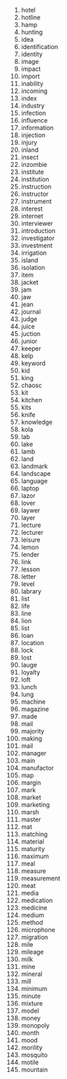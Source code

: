 1. hotel
2. hotline
3. hamp
4. hunting
5. idea
6. identification
7. identity
8. image
9. impact
10. import
11. inability
12. incoming
13. index
14. industry
15. infection
16. influence
17. information
18. injection
19. injury
20. inland
21. insect
22. inzombie
23. institute
24. institution
25. instruction
26. instructor
27. instrument
28. interest
29. internet
30. interviewer
31. introduction
32. investigator
33. investment
34. irrigation
35. island
36. isolation
37. item
38. jacket
39. jam
40. jaw
41. jean
42. journal
43. judge
44. juice
45. juction
46. junior
47. keeper
48. kelp
49. keyword
50. kid
51. king
52. chaosc
53. kit
54. kitchen
55. kits
56. knife
57. knowledge
58. kola
59. lab
60. lake
61. lamb
62. land
63. landmark
64. landscape
65. language
66. laptop
67. lazor
68. lover
69. laywer
70. layer
71. lecture
72. lecturer
73. leisure
74. lemon
75. lender
76. link
77. lesson
78. letter
79. level
80. labrary
81. list
82. life
83. line
84. lion
85. list
86. loan
87. location
88. lock
89. lost
90. lauge
91. loyalty
92. loft
93. lunch
94. lung
95. machine
96. magazine
97. made
98. mail
99. majority
100. making
101. mail
102. manager
103. main
104. manufactor
105. map
106. margin
107. mark
108. market
109. marketing
110. marsh
111. master
112. mat
113. matching
114. material
115. maturity
116. maximum
117. meal
118. measure
119. measurement
120. meat
121. media
122. medication
123. medicine
124. medium
125. method
126. microphone
127. migration
128. mile
129. mileage
130. milk
131. mine
132. mineral
133. mill
134. minimum
135. minute
136. mixture
137. model
138. money
139. monopoly
140. month
141. mood
142. morility
143. mosquito
144. motile
145. mountain